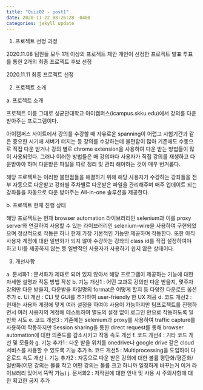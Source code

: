 ```yaml
---
title: "Quiz02 - post1"
date: 2020-11-22 08:26:28 -0400
categories: jekyll update
---
```


1. 프로젝트 선정 과정

2020.11.08
팀원들 모두 1개 이상의 프로젝트 제안 
개인이 선정한 프로젝트 발표
투표를 통한 2개의 최종 프로젝트 후보 선정

2020.11.11
최종 프로젝트 선정


2. 프로젝트 소개
  
  a. 프로젝트 소개
    
   프로젝트 이름 그대로 성균관대학교 아이캠퍼스(icampus.skku.edu)에서 강의를 다운 받아주는 프로그램이다.
    
   아이캠퍼스 사이트에서 강의를 수강할 때 자유로운 spanning이 어렵고 시험기간과 같은 중요한 시기에 서버가 터지는 등 강의를 수강하는데 불편함이 많아 기존에도 수동으로 직접 다운 받거나 강의 별로 chrome extension을 사용하여 다운 받는 방법들이 많이 사용되엇다. 그러나 이러한 방법들은 매 강의마다 사용자가 직접 강의를 재생하고 다운받아야 하며 다운받은 파일을 따로 정리 및 관리 해야하는 것이 매우 번거롭다.
    
   해당 프로젝트는 이러한 불편점들을 해결하기 위해 해당 사용자가 수강하는 강좌들을 전부 자동으로 다운받고 강좌별 주차별로 다운받은 파일을 관리해주며 매주 업데이트 되는 강좌들을 자동으로 다운 받아주는 All-in-one 솔루션을 제공한다.
    
  b. 프로젝트 현재 진행 상태
  
   해당 프로젝트는 현재 browser automation 라이브러리인 selenium과 이를 proxy server와 연결하여 사용할 수 있는 라이브러리인 selenium-wire을 사용하여 구현되었으며 정상적으로 작동은 하나 현재 가장 기본적인 기능만 제공하며 작동한다. 또한 아직 사용자 계정에 대한 일반화가 되지 않아 수강하는 강좌의 class id를 직접 설정하여야 하고 UI를 제공하지 않는 등 일반적인 사용자가 사용하기 쉽지 않은 상태이다.

3. 개선사항

  a. 문서화1 : 문서화가 제대로 되어 있지 않아서 해당 프로그램이 제공하는 기능에 대한 자세한 설명과 작동 방법 작성
  b. 기능 개선1 : 어떤 교과목 강의만 다운 받을지, 몇주차 강의만 다운 받을지, 다운받을 파일명의 format은 어떻게 할지 등 다양한 다운로드 옵션 추가
  c. UI 개선 : CLI 및 GUI를 추가하여 user-friendly 한 UX 제공
  d. 코드 개선2 : 현재는 사용자 계정에 맞게 여러 설정을 하여야 사용이 가능하지만 팀프로젝트를 진행하면서 여러 사용자의 계정에 테스트하여 별도의 설정 없이 로그인 만으로 작동하도록 일반화 시도
  e. 코드 개선3 : 기존에는 selenium과 proxy를 사용하여 traffic capture를 사용하여 작동하지만 Session sharing을 통한 direct request를 통해 browser automation에 대한 의존도를 감소시키고 작동 속도 개선
  f. 코드 개선4 : 기타 코드 개선 및 모듈화
  g. 기능 추가1 : 다운 받을 위치를 onedrive나 google drive 같은 cloud 서비스를 사용할 수 있도록 기능 추가
  h. 코드 개선5 : Multiprocessing을 도입하여 다운로드 속도 개선
  i. 기능 추가2 : 자동으로 다운 받은 강의에 대한 볼륨 평탄화/평준화/일반화(어떤 강의는 볼륨 작고 어떤 강의는 볼륨 크고 하니까 일정하게 바꾸는거 이거 라이브러리 있어서 뚝딱 가능)
  j. 문서화2 : 저작권에 대한 안내 및 사용 시 주의사항에 대한 확고한 공지 추가
